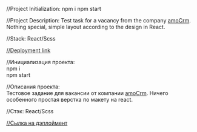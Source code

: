 //Project Initialization:
npm i
npm start

//Project Description:
Test task for a vacancy from the company [amoCrm](https://hh.ru/employer/999442?hhtmFrom=vacancy). Nothing special, simple layout according to the design in React.

//Stack: React/Scss

[//Deployment link](https://mraminhasanov.github.io/amo-crm-testkTask/)

//Инициализация проекта:  
npm i  
npm start  

//Описания проекта:  
Тестовое задание для вакансии от компании [amoCrm](https://hh.ru/employer/999442?hhtmFrom=vacancy). Ничего особенного простая верстка по макету на react. 

//Стэк: React/Scss

[//Сылка на дэплоймент](https://mraminhasanov.github.io/amo-crm-testkTask/)  
